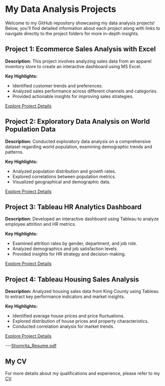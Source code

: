 # My Data Analysis Projects

Welcome to my GitHub repository showcasing my data analysis projects! Below, you'll find detailed information about each project along with links to navigate directly to the project folders for more in-depth insights.

## Project 1: Ecommerce Sales Analysis with Excel

**Description:** This project involves analyzing sales data from an apparel inventory store to create an interactive dashboard using MS Excel.

**Key Highlights:**
- Identified customer trends and preferences.
- Analyzed sales performance across different channels and categories.
- Provided actionable insights for improving sales strategies.

[Explore Project Details](./Ecommerce%20Sales%20analysis%20with%20Excel)

## Project 2: Exploratory Data Analysis on World Population Data

**Description:** Conducted exploratory data analysis on a comprehensive dataset regarding world population, examining demographic trends and patterns.

**Key Highlights:**
- Analyzed population distribution and growth rates.
- Explored correlations between population metrics.
- Visualized geographical and demographic data.

[Explore Project Details](./Exploratory%20Data%20Analysis%20on%20World%20Population%20Data)

## Project 3: Tableau HR Analytics Dashboard

**Description:** Developed an interactive dashboard using Tableau to analyze employee attrition and HR metrics.

**Key Highlights:**
- Examined attrition rates by gender, department, and job role.
- Analyzed demographics and job satisfaction levels.
- Provided insights for HR strategy and decision-making.

[Explore Project Details](./Tableau%20HR%20Analytics%20Dashboard)

## Project 4: Tableau Housing Sales Analysis

**Description:** Analyzed housing sales data from King County using Tableau to extract key performance indicators and market insights.

**Key Highlights:**
- Identified average house prices and price fluctuations.
- Explored distribution of house prices and property characteristics.
- Conducted correlation analysis for market trends.

[Explore Project Details](./Tableau%20Housing%20Sales%20Analysis)

---[Shomrita_Resume.pdf](https://github.com/ShomritaSingha/Data-Analyst-Portfolio-Projects/files/15100454/Shomrita_Resume.pdf)


## My CV

For more details about my qualifications and experience, please refer to my [CV](link_to_your_cv_here).
